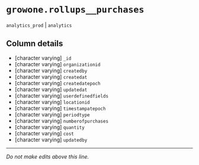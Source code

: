 # `growone.rollups__purchases`
`analytics_prod` | `analytics`

## Column details
* [character varying] `_id`
* [character varying] `organizationid`
* [character varying] `createdby`
* [character varying] `createdat`
* [character varying] `createdatepoch`
* [character varying] `updatedat`
* [character varying] `userdefinedfields`
* [character varying] `locationid`
* [character varying] `timestampatepoch`
* [character varying] `periodtype`
* [character varying] `numberofpurchases`
* [character varying] `quantity`
* [character varying] `cost`
* [character varying] `updatedby`

-------------------------------------------------------------------------------
*Do not make edits above this line.*
